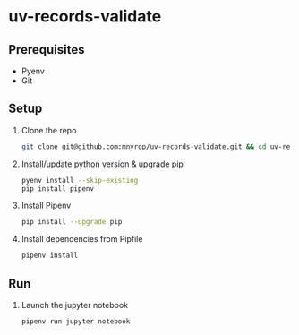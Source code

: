 # uv-records-validate

## Prerequisites
- Pyenv
- Git

## Setup

1. Clone the repo 
    ``` sh 
    git clone git@github.com:mnyrop/uv-records-validate.git && cd uv-records-validate
    ```

2. Install/update python version & upgrade pip
    ``` sh
    pyenv install --skip-existing
    pip install pipenv
    ```

3. Install Pipenv
    ``` sh
    pip install --upgrade pip
    ```

4. Install dependencies from Pipfile
    ``` sh
    pipenv install
    ```

## Run

1. Launch the jupyter notebook
    ``` sh
    pipenv run jupyter notebook
    ```
